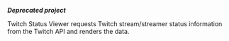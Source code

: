 ***Deprecated project***

Twitch Status Viewer requests Twitch stream/streamer status information from the Twitch API and renders the data.

